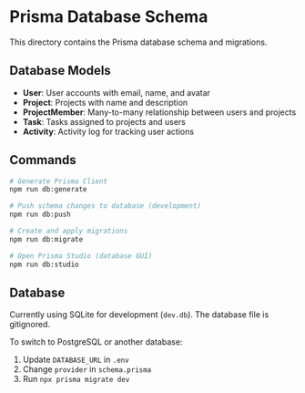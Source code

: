 # Prisma Database Schema

This directory contains the Prisma database schema and migrations.

## Database Models

- **User**: User accounts with email, name, and avatar
- **Project**: Projects with name and description
- **ProjectMember**: Many-to-many relationship between users and projects
- **Task**: Tasks assigned to projects and users
- **Activity**: Activity log for tracking user actions

## Commands

```bash
# Generate Prisma Client
npm run db:generate

# Push schema changes to database (development)
npm run db:push

# Create and apply migrations
npm run db:migrate

# Open Prisma Studio (database GUI)
npm run db:studio
```

## Database

Currently using SQLite for development (`dev.db`). The database file is gitignored.

To switch to PostgreSQL or another database:
1. Update `DATABASE_URL` in `.env`
2. Change `provider` in `schema.prisma`
3. Run `npx prisma migrate dev`
